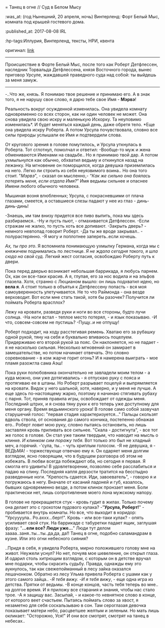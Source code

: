 = Танец в огне // Суд в Белом Мысу

:was_at: (год Нынешний, 20 апреля, ночь) Винтерленд: Форт Белый Мыс, комната под крышей гостевого дома.

:published_at: 2017-08-08 IRL

:hp-tags:Иллурия, Винтерленд, тексты, НРИ, квента

оригинал: [link](https://docs.google.com/document/d/1-MJx0ytZGB0PiHhoundrFpFJ-wM4OcqyZQtkB8WZPCE/edit)

------------

Происшествие в Форте Белый Мыс, после того как Роберт Детфлессен, наследник Торвальда Детфлессена, князя Восточного города, вынес приговор Урсуле, жаждавшей праведного суда над собой: ты выйдешь за меня замуж.
***


-..Что же, князь. Я понимаю твое решение и принимаю его. А в знак того, я не нарушу свое слово, я дарю тебе свое Имя - **Мэрвэ**!

Реальность вокруг осужденной изменилась. Она увидела комнату одновременно со всех сторон, как ни один человек не может. Она снова увидела свою искру и маленькую Искорку. Та неуловимо изменилась*. И будет меняться каждый день, даже обретя тело. *Еще она увидела искру Роберта. А потом Урсула почувствовала, словно все силы природы услышали ее Имя и подтвердили слова.

От кругового зрения в голове помутилось, и Урсула уткнулась в Роберта. Тот сглотнул, помолчал и ответил:
-Вообще-то муж и жена обмениваются Именами на свадьбе.. Но я принимаю твой дар.
А потом ухмыльнулся как обычно, обхватил ведьму и откинулся назад на лежанку. На мгновение он поморщился, когда девушка приземлилась на него. Легко ли строить из себя неуязвимого воина.. Но она того стоит. "*Мэрвэ*", - сказал он мысленно,- *“Как же сильно она боялась потерять меня, если отдала Имя?*” Имя ведьмы сильнее и опаснее Имени любого обычного человека.

Мышиная возня влюбленных; Урсула, с покрасневшими от плача глазами, смеется, а оставшиеся слезы падают у нее из глаз - динь-динь-динь!

-Знаешь, им там внизу придется все пиво выпить, пока мы здесь разбираемся..
-Ну и пусть пьют, - отмахивается Детфлессен.
-Если стражам не жалко, то пусть хоть все допивают.
-Закрыть дверь? - немного невпопад говорит Роберт.
-Да ты же вроде закрывал.. - полурастерянно.
-Я могу и поплотнее запереть..если хочешь.

*Ах, ты про это*. Я вспомнила понимающую ухмылку Германа, когда мы с княжичем поднимались по лестнице. *Я не ждала сегодня такого, я шла сюда на свой суд.*
Легкий жест согласия, освобождаю Роберту путь к двери.

Пока перед дверью возникает небольшая баррикада, я любусь парнем. Ох, как он все-таки красив. А я, глупая, его за нос водила и на эльфов глазела. Хотя, странно с Люцианом вышло: он лишь подхватил идею, но **вела я**. А стоит только в объятья к Детфлессену попасть - вся моя самоуверенность улетучивается. Не то что Раймонда - она везде верховодит. Вот если мне стать такой, хотя бы разочек? Получится ли поймать Роберта врасплох?

Лежу на кровати, разведя руки и ноги во все стороны, будто лучи солнца.
-На ноги встал - теплое место потерял, - и язык показываю.
-И что, совсем-совсем не пустишь?
-Пущу..и не отпущу!

Роберт подходит, на ходу расстегивая ремень. Хватаю его за рубашку одной рукой, тяну на себя и буквально впиваюсь поцелуем. Придерживаю его второй рукой за пояс. Он наклоняется, но не падает - я не насколько сильная. Несколько мгновений он замирает в замешательстве, но потом начинает отвечать. Это словно соревнование - в ком жарче горит огонь? И я намерена выиграть - мое пламя разожгла сама Аэш!

Пока руки полюбовника окончательно не завладели моим телом - а куда можно, они уже дотягивались - я отпускаю руку с пояса и протягиваю ее в штаны. Но Роберт разрывает поцелуй и выпрямляется на кровати. Видок у него шальной, хотя, наверно, и у меня не лучше. А еще здесь по-настоящему жарко, поэтому я начинаю стягивать рубаху с парня. Тот, приняв правила игры, освобождает от одежды меня. Последний штрих, и я снова тяну руки к его теперь уже доступному для меня органу. Время ведьминского урока! В голове само собой зазвучал старушечий голос: "первая стадия характеризуется..." Пальцы скользят вдволь ствола, от основания до самого кончика, постепенно обнажая его..
 Роберт ловит мою руку, словно пытаясь остановить, но лишь заставляя кровь приливать все сильнее. "Скала - достигнута", - все тот же голос в голове. Он стал уже таким твердым, что наводит на мысль о клинке. *И клинком сим поражу тебя.* Вот только это был не хладный меч, а горячий. 
 -'сула, ты.. - чуть хриплым голосом.
 -Я не девушка, я - ВЕДЬМА! - торжествующе отвечаю ему я. Он одаряет меня долгим взглядом, ясно говорящим, что в будущем разговора об этом не избежать.
 В любви всегда побеждают оба, но сегодня я первая. Я смогла его удивить! В удовлетворении, позволяю себе расслабиться и падаю на спину. Последняя капля дерзости тратится на бесстыдно разведенные ноги. "Крепость сдается. Иди, завоеватель", - говорю я и погружаюсь в негу. Вначале от касаний ладоней и губ, казалось, бывших одновременно везде, а потом клинок пронзает меня. Боли практически нет, лишь сопротивление моего лона мужскому напору.
 
 В голове не прекращается стук - кровь гудит в жилах. Только почему она делает это с грохотом пудового кулака?
 -"**Урсула, Роберт!**" - пробивается внутрь комнаты.
Но все, что выходит в коридор: "Урсуууула.. Ро.аххх...берт!".
Кровь - или все-таки кулак? - опять усиливает свой стук. На баррикаде с табуретки падает ящик, заглушая фразу: "**...ели все? Люди уже...**" Люди тут делом заааа..заня..ты...ты..да,да, да!! Танец в огне, подобно саламандрам в кузне. Или это огни небесного сияния?

..Придя в себя, я увидела Роберта, мирно положившего голову мне на живот. Неужели уснул? Но нет, почуяв мое шевеление, он открыл глаза. И одарил столь хитрющим взглядом, с которым он в детстве вручал мне подарки, чтобы скрасить судьбу. Правда, однажды ему это аукнулось, так как свежепойманный в лесу зайка оказался лешачонком. Обратно из лесу Ульма привела Роберта с ушами как у этого самого зайца..
-*Я тебя вижу.*
-*И я тебя вижу*, - еще одна игра из детства. Прятки от ведьмы.
-В конце концов, часть тебя теперь во мне.. на долгое время. И я приложу все старания и знания, чтобы нас стало трое.
-А я защищу вас. Засыпай, - и какое-то невнятное слово в конце, от которого веет счастьем. Пытаясь поймать слово за хвост, я незаметно для себя соскальзываю в сон. Там сероглазая девочка показывает матери небо, расцветшее желтым и зеленым. Но мать лишь окликает: "Осторожно, Уся!" И они все смотрят, смотрят на танец в небесах..




